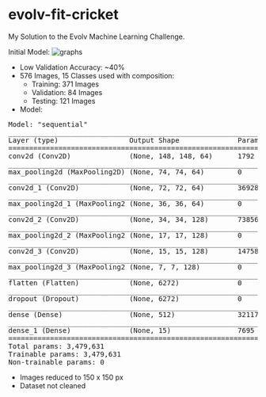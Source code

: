 # evolv-fit-cricket
My Solution to the Evolv Machine Learning Challenge.

Initial Model:
![graphs](https://user-images.githubusercontent.com/13780335/118635654-756cd480-b7f1-11eb-87b9-b36023546312.png)


- Low Validation Accuracy: ~40%
- 576 Images, 15 Classes used with composition:
  - Training: 371 Images
  - Validation: 84 Images
  - Testing: 121 Images
- Model: 
<pre>
Model: "sequential"
_________________________________________________________________
Layer (type)                 Output Shape              Param #   
=================================================================
conv2d (Conv2D)              (None, 148, 148, 64)      1792      
_________________________________________________________________
max_pooling2d (MaxPooling2D) (None, 74, 74, 64)        0         
_________________________________________________________________
conv2d_1 (Conv2D)            (None, 72, 72, 64)        36928     
_________________________________________________________________
max_pooling2d_1 (MaxPooling2 (None, 36, 36, 64)        0         
_________________________________________________________________
conv2d_2 (Conv2D)            (None, 34, 34, 128)       73856     
_________________________________________________________________
max_pooling2d_2 (MaxPooling2 (None, 17, 17, 128)       0         
_________________________________________________________________
conv2d_3 (Conv2D)            (None, 15, 15, 128)       147584    
_________________________________________________________________
max_pooling2d_3 (MaxPooling2 (None, 7, 7, 128)         0         
_________________________________________________________________
flatten (Flatten)            (None, 6272)              0         
_________________________________________________________________
dropout (Dropout)            (None, 6272)              0         
_________________________________________________________________
dense (Dense)                (None, 512)               3211776   
_________________________________________________________________
dense_1 (Dense)              (None, 15)                7695      
=================================================================
Total params: 3,479,631
Trainable params: 3,479,631
Non-trainable params: 0
</pre>
- Images reduced to 150 x 150 px
- Dataset not cleaned
